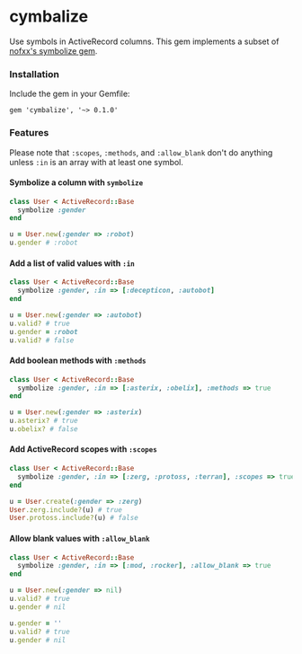cymbalize
=========

Use symbols in ActiveRecord columns. This gem implements a subset of
[nofxx's symbolize gem][nofxx_symbolize].

### Installation

Include the gem in your Gemfile:

```
gem 'cymbalize', '~> 0.1.0'
```

### Features

Please note that `:scopes`, `:methods`, and `:allow_blank` don't do
anything unless `:in` is an array with at least one symbol.

#### Symbolize a column with `symbolize`

```ruby
class User < ActiveRecord::Base
  symbolize :gender
end

u = User.new(:gender => :robot)
u.gender # :robot
```

#### Add a list of valid values with `:in`

```ruby
class User < ActiveRecord::Base
  symbolize :gender, :in => [:decepticon, :autobot]
end

u = User.new(:gender => :autobot)
u.valid? # true
u.gender = :robot
u.valid? # false
```

#### Add boolean methods with `:methods`

```ruby
class User < ActiveRecord::Base
  symbolize :gender, :in => [:asterix, :obelix], :methods => true
end

u = User.new(:gender => :asterix)
u.asterix? # true
u.obelix? # false
```

#### Add ActiveRecord scopes with `:scopes`

```ruby
class User < ActiveRecord::Base
  symbolize :gender, :in => [:zerg, :protoss, :terran], :scopes => true
end

u = User.create(:gender => :zerg)
User.zerg.include?(u) # true
User.protoss.include?(u) # false
```

#### Allow blank values with `:allow_blank`

```ruby
class User < ActiveRecord::Base
  symbolize :gender, :in => [:mod, :rocker], :allow_blank => true
end

u = User.new(:gender => nil)
u.valid? # true
u.gender # nil

u.gender = ''
u.valid? # true
u.gender # nil
```

[nofxx_symbolize]: https://github.com/nofxx/symbolize
